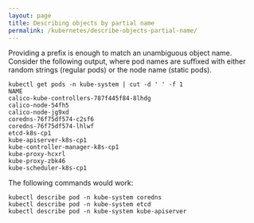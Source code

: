```yaml
---
layout: page
title: Describing objects by partial name
permalink: /kubernetes/describe-objects-partial-name/
---
```

Providing a prefix is enough to match an unambiguous object name. Consider the following output, where pod names    are suffixed with either random strings (regular pods) or the node name (static pods).

```
kubectl get pods -n kube-system | cut -d ' ' -f 1
NAME
calico-kube-controllers-787f445f84-8lhdg
calico-node-54fh5
calico-node-jg9xd
coredns-76f75df574-c2sf6
coredns-76f75df574-lhlwf
etcd-k8s-cp1
kube-apiserver-k8s-cp1
kube-controller-manager-k8s-cp1
kube-proxy-hcxrl
kube-proxy-zbk46
kube-scheduler-k8s-cp1
```

The following commands would work:

```
kubectl describe pod -n kube-system coredns
kubectl describe pod -n kube-system etcd
kubectl describe pod -n kube-system kube-apiserver
```
